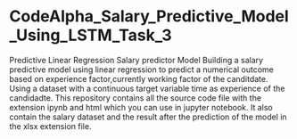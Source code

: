 # CodeAlpha_Salary_Predictive_Model_Using_LSTM_Task_3
Predictive Linear Regression Salary predictor Model
Building a salary predictive model using linear regression to
predict a numerical outcome based on experience factor,currently working factor of the canditdate.
Using a dataset with a continuous target
variable time as experience of the candidadte.
This repository contains all the source code file with the extension ipynb and html which you can use in jupyter notebook.
It also contain the salary dataset and the result after the prediction of the model in the xlsx extension file.
